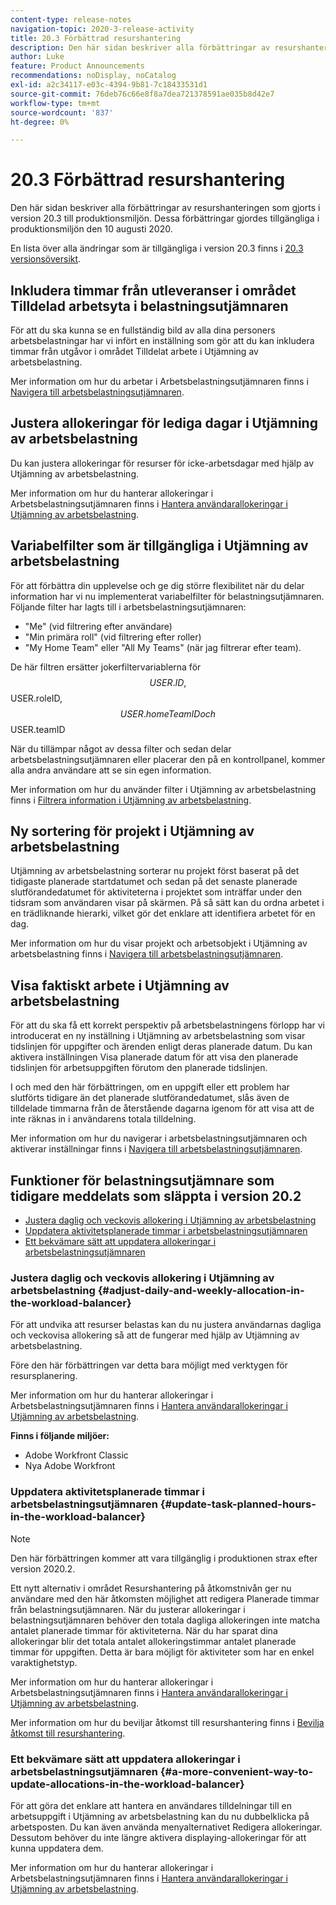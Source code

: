 ```yaml
---
content-type: release-notes
navigation-topic: 2020-3-release-activity
title: 20.3 Förbättrad resurshantering
description: Den här sidan beskriver alla förbättringar av resurshanteringen som gjorts i version 20.3 till produktionsmiljön. Dessa förbättringar gjordes tillgängliga i produktionsmiljön den 10 augusti 2020.
author: Luke
feature: Product Announcements
recommendations: noDisplay, noCatalog
exl-id: a2c34117-e03c-4394-9b81-7c18433531d1
source-git-commit: 76deb76c66e8f8a7dea721378591ae035b8d42e7
workflow-type: tm+mt
source-wordcount: '837'
ht-degree: 0%

---
```


# 20.3 Förbättrad resurshantering

Den här sidan beskriver alla förbättringar av resurshanteringen som gjorts i version 20.3 till produktionsmiljön. Dessa förbättringar gjordes tillgängliga i produktionsmiljön den 10 augusti 2020.

En lista över alla ändringar som är tillgängliga i version 20.3 finns i [20.3 versionsöversikt](../../../product-announcements/product-releases/20.3-release-activity/20.3-release-overview.md).

## Inkludera timmar från utleveranser i området Tilldelad arbetsyta i belastningsutjämnaren

För att du ska kunna se en fullständig bild av alla dina personers arbetsbelastningar har vi infört en inställning som gör att du kan inkludera timmar från utgåvor i området Tilldelat arbete i Utjämning av arbetsbelastning.

Mer information om hur du arbetar i Arbetsbelastningsutjämnaren finns i [Navigera till arbetsbelastningsutjämnaren](../../../resource-mgmt/workload-balancer/navigate-the-workload-balancer.md).

## Justera allokeringar för lediga dagar i Utjämning av arbetsbelastning

Du kan justera allokeringar för resurser för icke-arbetsdagar med hjälp av Utjämning av arbetsbelastning.

Mer information om hur du hanterar allokeringar i Arbetsbelastningsutjämnaren finns i [Hantera användarallokeringar i Utjämning av arbetsbelastning](../../../resource-mgmt/workload-balancer/manage-user-allocations-workload-balancer.md).

## Variabelfilter som är tillgängliga i Utjämning av arbetsbelastning

För att förbättra din upplevelse och ge dig större flexibilitet när du delar information har vi nu implementerat variabelfilter för belastningsutjämnaren. Följande filter har lagts till i arbetsbelastningsutjämnaren:

* &quot;Me&quot; (vid filtrering efter användare)
* &quot;Min primära roll&quot; (vid filtrering efter roller)
* &quot;My Home Team&quot; eller &quot;All My Teams&quot; (när jag filtrerar efter team).

De här filtren ersätter jokerfiltervariablerna för $$USER.ID, $$USER.roleID, $$USER.homeTeamID och $$USER.teamID

När du tillämpar något av dessa filter och sedan delar arbetsbelastningsutjämnaren eller placerar den på en kontrollpanel, kommer alla andra användare att se sin egen information.

Mer information om hur du använder filter i Utjämning av arbetsbelastning finns i [Filtrera information i Utjämning av arbetsbelastning](../../../resource-mgmt/workload-balancer/filter-information-workload-balancer.md).

## Ny sortering för projekt i Utjämning av arbetsbelastning

Utjämning av arbetsbelastning sorterar nu projekt först baserat på det tidigaste planerade startdatumet och sedan på det senaste planerade slutförandedatumet för aktiviteterna i projektet som inträffar under den tidsram som användaren visar på skärmen. På så sätt kan du ordna arbetet i en trädliknande hierarki, vilket gör det enklare att identifiera arbetet för en dag.

Mer information om hur du visar projekt och arbetsobjekt i Utjämning av arbetsbelastning finns i [Navigera till arbetsbelastningsutjämnaren](../../../resource-mgmt/workload-balancer/navigate-the-workload-balancer.md).

## Visa faktiskt arbete i Utjämning av arbetsbelastning

För att du ska få ett korrekt perspektiv på arbetsbelastningens förlopp har vi introducerat en ny inställning i Utjämning av arbetsbelastning som visar tidslinjen för uppgifter och ärenden enligt deras planerade datum. Du kan aktivera inställningen Visa planerade datum för att visa den planerade tidslinjen för arbetsuppgiften förutom den planerade tidslinjen.

I och med den här förbättringen, om en uppgift eller ett problem har slutförts tidigare än det planerade slutförandedatumet, slås även de tilldelade timmarna från de återstående dagarna igenom för att visa att de inte räknas in i användarens totala tilldelning.

Mer information om hur du navigerar i arbetsbelastningsutjämnaren och aktiverar inställningar finns i [Navigera till arbetsbelastningsutjämnaren](../../../resource-mgmt/workload-balancer/navigate-the-workload-balancer.md).

## Funktioner för belastningsutjämnare som tidigare meddelats som släppta i version 20.2

* [Justera daglig och veckovis allokering i Utjämning av arbetsbelastning](#adjust-daily-and-weekly-allocation-in-the-workload-balancer)
* [Uppdatera aktivitetsplanerade timmar i arbetsbelastningsutjämnaren](#update-task-planned-hours-in-the-workload-balancer)
* [Ett bekvämare sätt att uppdatera allokeringar i arbetsbelastningsutjämnaren](#a-more-convenient-way-to-update-allocations-in-the-workload-balancer)

### Justera daglig och veckovis allokering i Utjämning av arbetsbelastning {#adjust-daily-and-weekly-allocation-in-the-workload-balancer}

För att undvika att resurser belastas kan du nu justera användarnas dagliga och veckovisa allokering så att de fungerar med hjälp av Utjämning av arbetsbelastning.

Före den här förbättringen var detta bara möjligt med verktygen för resursplanering.

Mer information om hur du hanterar allokeringar i Arbetsbelastningsutjämnaren finns i [Hantera användarallokeringar i Utjämning av arbetsbelastning](../../../resource-mgmt/workload-balancer/manage-user-allocations-workload-balancer.md).

**Finns i följande miljöer:**

* Adobe Workfront Classic
* Nya Adobe Workfront

### Uppdatera aktivitetsplanerade timmar i arbetsbelastningsutjämnaren {#update-task-planned-hours-in-the-workload-balancer}

>[!NOTE]
>
>Den här förbättringen kommer att vara tillgänglig i produktionen strax efter version 2020.2.

Ett nytt alternativ i området Resurshantering på åtkomstnivån ger nu användare med den här åtkomsten möjlighet att redigera Planerade timmar från belastningsutjämnaren. När du justerar allokeringar i belastningsutjämnaren behöver den totala dagliga allokeringen inte matcha antalet planerade timmar för aktiviteterna. När du har sparat dina allokeringar blir det totala antalet allokeringstimmar antalet planerade timmar för uppgiften. Detta är bara möjligt för aktiviteter som har en enkel varaktighetstyp.

Mer information om hur du hanterar allokeringar i Arbetsbelastningsutjämnaren finns i [Hantera användarallokeringar i Utjämning av arbetsbelastning](../../../resource-mgmt/workload-balancer/manage-user-allocations-workload-balancer.md).

Mer information om hur du beviljar åtkomst till resurshantering finns i [Bevilja åtkomst till resurshantering](../../../administration-and-setup/add-users/configure-and-grant-access/grant-access-resource-management.md).

### Ett bekvämare sätt att uppdatera allokeringar i arbetsbelastningsutjämnaren {#a-more-convenient-way-to-update-allocations-in-the-workload-balancer}

För att göra det enklare att hantera en användares tilldelningar till en arbetsuppgift i Utjämning av arbetsbelastning kan du nu dubbelklicka på arbetsposten. Du kan även använda menyalternativet Redigera allokeringar. Dessutom behöver du inte längre aktivera displaying-allokeringar för att kunna uppdatera dem.

Mer information om hur du hanterar allokeringar i Arbetsbelastningsutjämnaren finns i [Hantera användarallokeringar i Utjämning av arbetsbelastning](../../../resource-mgmt/workload-balancer/manage-user-allocations-workload-balancer.md).
